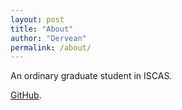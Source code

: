 ```yaml
---
layout: post
title: "About"
author: "Dervean"
permalink: /about/
---
```


An ordinary graduate student in ISCAS.

[GitHub](https://github.com/Dervean).